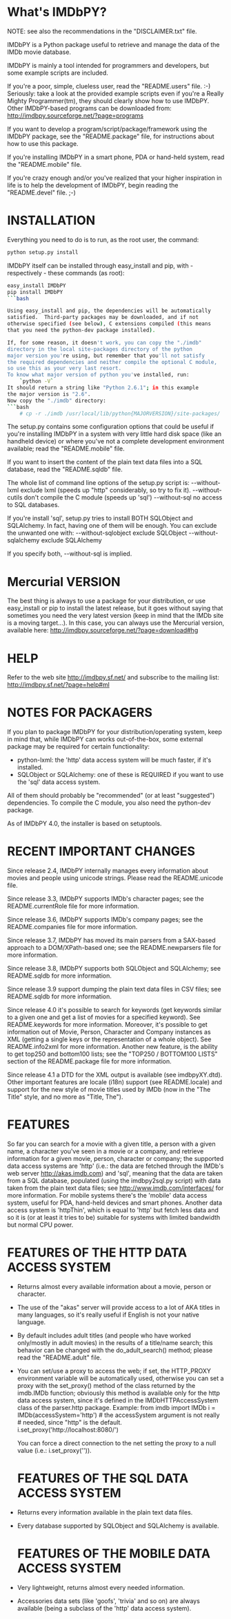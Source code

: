   What's IMDbPY?
  ==============

NOTE: see also the recommendations in the "DISCLAIMER.txt" file.


IMDbPY is a Python package useful to retrieve and manage the data of
the IMDb movie database.

IMDbPY is mainly a tool intended for programmers and developers, but
some example scripts are included.

If you're a poor, simple, clueless user, read the "README.users" file. :-)
Seriously: take a look at the provided example scripts even if you're
a Really Mighty Programmer(tm), they should clearly show how to use IMDbPY.
Other IMDbPY-based programs can be downloaded from:
  http://imdbpy.sourceforge.net/?page=programs

If you want to develop a program/script/package/framework using the
IMDbPY package, see the "README.package" file, for instructions about
how to use this package.

If you're installing IMDbPY in a smart phone, PDA or hand-held system,
read the "README.mobile" file.

If you're crazy enough and/or you've realized that your higher
inspiration in life is to help the development of IMDbPY, begin reading
the "README.devel" file. ;-)


  INSTALLATION
  ============

Everything you need to do is to run, as the root user, the command:
```bash
python setup.py install
```

IMDbPY itself can be installed through easy_install and pip,
with - respectively - these commands (as root):
```bash
easy_install IMDbPY
pip install IMDbPY
```bash

Using easy_install and pip, the dependencies will be automatically
satisfied.  Third-party packages may be downloaded, and if not
otherwise specified (see below), C extensions compiled (this means
that you need the python-dev package installed).

If, for some reason, it doesn't work, you can copy the "./imdb"
directory in the local site-packages directory of the python
major version you're using, but remember that you'll not satisfy
the required dependencies and neither compile the optional C module,
so use this as your very last resort.
To know what major version of python you've installed, run:
    `python -V`
It should return a string like "Python 2.6.1"; in this example
the major version is "2.6".
Now copy the "./imdb" directory:
```bash
    # cp -r ./imdb /usr/local/lib/python{MAJORVERSION}/site-packages/
```

The setup.py contains some configuration options that could
be useful if you're installing IMDbPY in a system with very
little hard disk space (like an handheld device) or where
you've not a complete development environment available;
read the "README.mobile" file.

If you want to insert the content of the plain text data files
into a SQL database, read the "README.sqldb" file.

The whole list of command line options of the setup.py script is:
  --without-lxml	exclude lxml (speeds up "http" considerably,
					so try to fix it).
  --without-cutils	don't compile the C module (speeds up 'sql')
  --without-sql		no access to SQL databases.

If you're install 'sql', setup.py tries to install BOTH SQLObject
and SQLAlchemy.  In fact, having one of them will be enough.
You can exclude the unwanted one with:
  --without-sqlobject	exclude SQLObject
  --without-sqlalchemy	exclude SQLAlchemy

If you specify both, --without-sql is implied.

  Mercurial VERSION
  =================

The best thing is always to use a package for your distribution,
or use easy_install or pip to install the latest release, but it
goes without saying that sometimes you need the very latest version
(keep in mind that the IMDb site is a moving target...).
In this case, you can always use the Mercurial version, available here:
  http://imdbpy.sourceforge.net/?page=download#hg


  HELP
  ====

Refer to the web site http://imdbpy.sf.net/ and subscribe to the
mailing list:  http://imdbpy.sf.net/?page=help#ml


  NOTES FOR PACKAGERS
  ===================

If you plan to package IMDbPY for your distribution/operating system,
keep in mind that, while IMDbPY can works out-of-the-box, some external
package may be required for certain functionality:
  - python-lxml: the 'http' data access system will be much faster, if
    it's installed.
  - SQLObject or SQLAlchemy: one of these is REQUIRED if you want to use
    the 'sql' data access system.

All of them should probably be "recommended" (or at least "suggested")
dependencies.
To compile the C module, you also need the python-dev package.

As of IMDbPY 4.0, the installer is based on setuptools.


  RECENT IMPORTANT CHANGES
  ========================

Since release 2.4, IMDbPY internally manages every information about
movies and people using unicode strings.  Please read the README.unicode file.

Since release 3.3, IMDbPY supports IMDb's character pages; see the
README.currentRole file for more information.

Since release 3.6, IMDbPY supports IMDb's company pages; see the
README.companies file for more information.

Since release 3.7, IMDbPY has moved its main parsers from a SAX-based
approach to a DOM/XPath-based one; see the README.newparsers file
for more information.

Since release 3.8, IMDbPY supports both SQLObject and SQLAlchemy; see
README.sqldb for more information.

Since release 3.9 support dumping the plain text data files in CSV files;
see README.sqldb for more information.

Since release 4.0 it's possible to search for keywords (get keywords
similar to a given one and get a list of movies for a specified keyword).
See README.keywords for more information.
Moreover, it's possible to get information out of Movie, Person, Character
and Company instances as XML (getting a single keys or the representation
of a whole object).
See README.info2xml for more information.
Another new feature, is the ability to get top250 and bottom100 lists;
see the "TOP250 / BOTTOM100 LISTS" section of the README.package file
for more information.

Since release 4.1 a DTD for the XML output is available (see
imdbpyXY.dtd).  Other important features are locale (i18n) support (see
README.locale) and support for the new style of movie titles used by IMDb
(now in the "The Title" style, and no more as "Title, The").


  FEATURES
  ========

So far you can search for a movie with a given title, a person
with a given name, a character you've seen in a movie or a company, and retrieve
information for a given movie, person, character or company; the supported data
access systems are 'http' (i.e.: the data are fetched through the IMDb's
web server http://akas.imdb.com) and 'sql', meaning that the data are
taken from a SQL database, populated (using the imdbpy2sql.py script) with
data taken from the plain text data files; see
http://www.imdb.com/interfaces/ for more information.
For mobile systems there's the 'mobile' data access system, useful
for PDA, hand-held devices and smart phones.
Another data access system is 'httpThin', which is equal to 'http'
but fetch less data and so it is (or at least it tries to be)
suitable for systems with limited bandwidth but normal CPU power.


  FEATURES OF THE HTTP DATA ACCESS SYSTEM
  =======================================

* Returns almost every available information about a movie, person or
  character.
* The use of the "akas" server will provide access to a lot of
  AKA titles in many languages, so it's really useful if English is
  not your native language.
* By default includes adult titles (and people who have worked
  only/mostly in adult movies) in the results of a title/name search; this
  behavior can be changed with the do_adult_search() method; please
  read the "README.adult" file.
* You can set/use a proxy to access the web; if set, the HTTP_PROXY
  environment variable will be automatically used, otherwise you can set a
  proxy with the set_proxy() method of the class returned by the
  imdb.IMDb function; obviously this method is available only for the http
  data access system, since it's defined in the IMDbHTTPAccessSystem class
  of the parser.http package.
  Example:
      from imdb import IMDb
      i = IMDb(accessSystem='http') # the accessSystem argument is not really
                            # needed, since "http" is the default.
      i.set_proxy('http://localhost:8080/')

  You can force a direct connection to the net setting the proxy
  to a null value (i.e.: i.set_proxy('')).


  FEATURES OF THE SQL DATA ACCESS SYSTEM
  ======================================

* Returns every information available in the plain text data files.
* Every database supported by SQLObject and SQLAlchemy is available.


  FEATURES OF THE MOBILE DATA ACCESS SYSTEM
  =========================================

* Very lightweight, returns almost every needed information.
* Accessories data sets (like 'goofs', 'trivia' and so on) are always
  available (being a subclass of the 'http' data access system).


